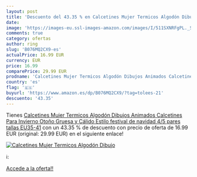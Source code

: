 ```yaml
---
layout: post
title: 'Descuento del 43.35 % en Calcetines Mujer Termicos Algodón Dibujo'
date: 
image: 'https://images-eu.ssl-images-amazon.com/images/I/511SXNRFgPL._SL200_.jpg'
comments: true
category: ofertas
author: ring
slug: 'B076MQ2CX9-es'
actualPrice: 16.99 EUR
currency: EUR
price: 16.99
comparePrice: 29.99 EUR
prodname: 'Calcetines Mujer Termicos Algodón Dibujos Animados Calcetines Para Invierno Otoño Gruesa y Cálido Estilo festival de navidad 4/5 pares  tallas EU35-41'
country: 'es'
flag: '🇪🇸'
buyurl: 'https://www.amazon.es/dp/B076MQ2CX9/?tag=tolees-21'
descuento: '43.35'
---
```


Tienes [Calcetines Mujer Termicos Algodón Dibujos Animados Calcetines Para Invierno Otoño Gruesa y Cálido Estilo festival de navidad 4/5 pares  tallas EU35-41](https://www.amazon.es/dp/B076MQ2CX9/?tag=tolees-21) con un 43.35 % de descuento con precio de oferta de 16.99 EUR (original: 29.99 EUR) en el siguiente enlace!

[![Calcetines Mujer Termicos Algodón Dibujo](https://images-eu.ssl-images-amazon.com/images/I/511SXNRFgPL._SL200_.jpg)](https://www.amazon.es/dp/B076MQ2CX9/?tag=tolees-21)

ℹ️:


[Accede a la oferta!!](https://www.amazon.es/dp/B076MQ2CX9/?tag=tolees-21)
